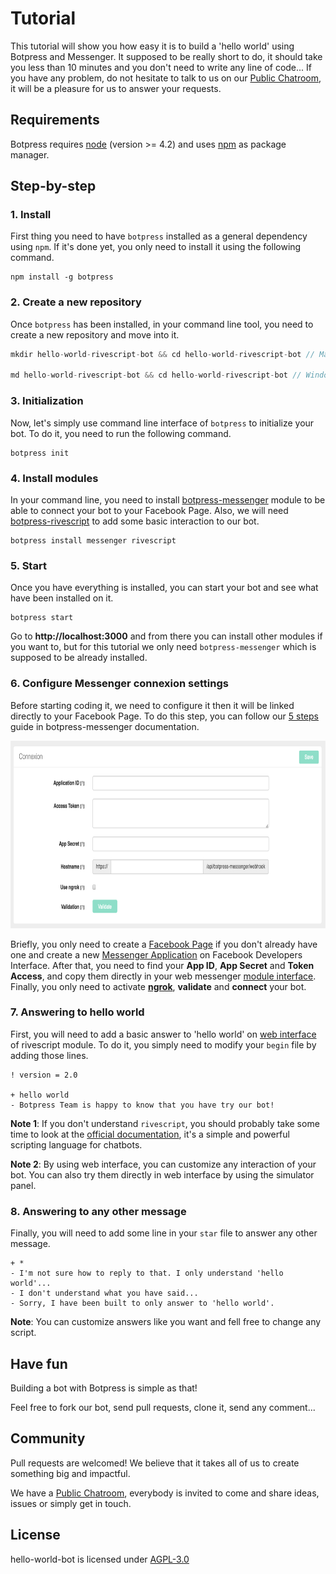 # Tutorial

This tutorial will show you how easy it is to build a 'hello world' using Botpress and Messenger. It supposed to be really short to do, it should take you less than 10 minutes and you don't need to write any line of code... If you have any problem, do not hesitate to talk to us on our [Public Chatroom](https://gitter.im/botpress/core), it will be a pleasure for us to answer your requests.

## Requirements

Botpress requires [node](https://nodejs.org) (version >= 4.2) and uses [npm](https://www.npmjs.com) as package manager.

## Step-by-step

### 1. Install

First thing you need to have `botpress` installed as a general dependency using `npm`. If it's done yet, you only need to install it using the following command.

```
npm install -g botpress
```

### 2. Create a new repository

Once `botpress` has been installed, in your command line tool, you need to create a new repository and move into it.

```js
mkdir hello-world-rivescript-bot && cd hello-world-rivescript-bot // Mac and Linux users

md hello-world-rivescript-bot && cd hello-world-rivescript-bot // Windows users
```

### 3. Initialization

Now, let's simply use command line interface of `botpress` to initialize your bot. To do it, you need to run the following command.

```
botpress init
```

### 4. Install modules

In your command line, you need to install [botpress-messenger](https://github.com/botpress/botpress-messenger) module to be able to connect your bot to your Facebook Page. Also, we will need [botpress-rivescript](https://github.com/botpress/botpress-rivescript) to add some basic interaction to our bot.

```
botpress install messenger rivescript
```

### 5. Start

Once you have everything is installed, you can start your bot and see what have been installed on it.

```
botpress start
```

Go to **http://localhost:3000** and from there you can install other modules if you want to, but for this tutorial we only need `botpress-messenger` which is supposed to be already installed.

### 6. Configure Messenger connexion settings

Before starting coding it, we need to configure it then it will be linked directly to your Facebook Page. To do this step, you can follow our [5 steps](https://github.com/botpress/botpress-messenger#get-started) guide in botpress-messenger documentation.

<img src='./assets/connexion-settings.png' height=300px />

Briefly, you only need to create a [Facebook Page](https://www.facebook.com/pages/create) if you don't already have one and create a new [Messenger Application](https://developers.facebook.com/) on Facebook Developers Interface. After that, you need to find your **App ID**, **App Secret** and **Token Access**, and copy them directly in your web messenger [module interface](http://localhost:3000/modules/botpress-messenger). Finally, you only need to activate [**ngrok**](https://ngrok.com/), **validate** and **connect** your bot.

### 7. Answering to hello world

First, you will need to add a basic answer to 'hello world' on [web interface](http://localhost:3000/modules/botpress-rivescript) of rivescript module. To do it, you simply need to modify your `begin` file by adding those lines.

```
! version = 2.0

+ hello world
- Botpress Team is happy to know that you have try our bot!
```

**Note 1**:  If you don't understand `rivescript`, you should probably take some time to look at the [official documentation](https://www.rivescript.com/), it's a simple and powerful scripting language for chatbots.

**Note 2**: By using web interface, you can customize any interaction of your bot. You can also try them directly in web interface by using the simulator panel.

### 8. Answering to any other message

Finally, you will need to add some line in your `star` file to answer any other message.

```
+ *
- I'm not sure how to reply to that. I only understand 'hello world'...
- I don't understand what you have said...
- Sorry, I have been built to only answer to 'hello world'.
```

**Note**: You can customize answers like you want and fell free to change any script.

## Have fun

Building a bot with Botpress is simple as that!

Feel free to fork our bot, send pull requests, clone it, send any comment...

## Community

Pull requests are welcomed! We believe that it takes all of us to create something big and impactful.

We have a [Public Chatroom](https://gitter.im/botpress/core), everybody is invited to come and share ideas, issues or simply get in touch.

## License

hello-world-bot is licensed under [AGPL-3.0](/LICENSE)
